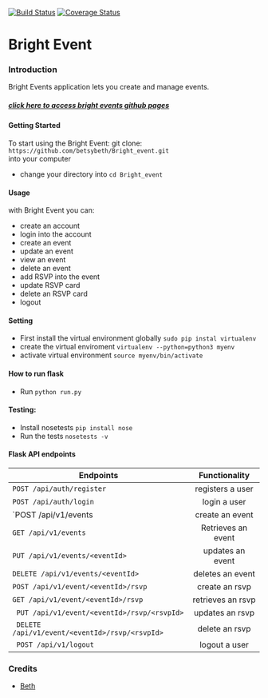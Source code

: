 [![Build Status](https://travis-ci.org/betsybeth/betsybeth.github.io.svg?branch=flask-develop)](https://travis-ci.org/betsybeth/betsybeth.github.io)
[![Coverage Status](https://coveralls.io/repos/github/betsybeth/betsybeth.github.io/badge.svg?branch=flask-develop)](https://coveralls.io/github/betsybeth/betsybeth.github.io?branch=flask-develop)
# Bright Event
### Introduction
Bright Events application lets you create and manage events.
##### [click here to access bright events github pages][2]

[2]:https://betsybeth.github.io/Designs/UI/Templates/home.html
#### Getting Started
To start using the Bright Event:
git clone:
`https://github.com/betsybeth/Bright_event.git`  
into your computer
* change your directory into `cd Bright_event`
#### Usage
with Bright Event you can:
* create an account
* login into the account
* create an event
* update an event
* view an event
* delete an event
* add RSVP into the event
* update RSVP card
* delete an RSVP card
* logout
#### Setting
* First install the virtual environment globally `sudo pip instal virtualenv`
* create the virtual enviroment `virtualenv --python=python3 myenv`
* activate virtual environment `source myenv/bin/activate`
#### How to run flask
* Run  `python run.py`

#### Testing:
* Install nosetests `pip install nose`
* Run the tests `nosetests -v`
#### Flask API endpoints

| Endpoints                                       |       Functionality                  |
| ------------------------------------------------|:------------------------------------:|
| `POST /api/auth/register`                       |  registers a user                    |
| `POST /api/auth/login`                          |  login a user                        |   
| `POST /api/v1/events                            |  create an event                     |
| `GET /api/v1/events`                            |  Retrieves an event                  |
| `PUT /api/v1/events/<eventId>`                  |  updates an event                    |
| `DELETE /api/v1/events/<eventId>`               |  deletes an event                    |
| `POST /api/v1/event/<eventId>/rsvp`             |  create an rsvp                      |
| `GET /api/v1/event/<eventId>/rsvp`              |  retrieves an rsvp                   |
|` PUT /api/v1/event/<eventId>/rsvp/<rsvpId>`     |  updates an rsvp                     |
|` DELETE /api/v1/event/<eventId>/rsvp/<rsvpId>`  |  delete an rsvp                      |
|` POST /api/v1/logout`                           |  logout a user                       |

### Credits
* [Beth][1]

[1]: https://github.com/betsybeth
